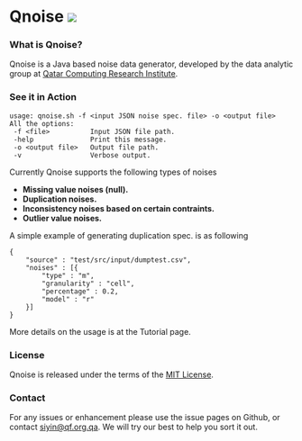 Qnoise <img src="https://api.travis-ci.org/Qatar-Computing-Research-Institute/Qnoise.png" />
======

### What is Qnoise?

Qnoise is a Java based noise data generator, developed by the data analytic group at [Qatar Computing Research Institute](da.qcri.org). 

### See it in Action

```
usage: qnoise.sh -f <input JSON noise spec. file> -o <output file>
All the options:
 -f <file>          Input JSON file path.
 -help              Print this message.
 -o <output file>   Output file path.
 -v                 Verbose output.

```

Currently Qnoise supports the following types of noises

* **Missing value noises (null).**
* **Duplication noises.**
* **Inconsistency noises based on certain contraints.**
* **Outlier value noises.**

A simple example of generating duplication spec. is as following

```
{
    "source" : "test/src/input/dumptest.csv",
    "noises" : [{
        "type" : "m",
        "granularity" : "cell",
        "percentage" : 0.2,
        "model" : "r"
    }]
}
```

More details on the usage is at the Tutorial page. 

### License

Qnoise is released under the terms of the [MIT License](http://opensource.org/licenses/MIT).

### Contact

For any issues or enhancement please use the issue pages on Github, 
or contact [siyin@qf.org.qa](mailto:siyin@qf.org.qa). We will try our best to help you sort it out.


